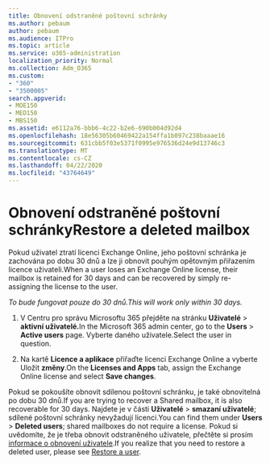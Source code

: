 ```yaml
---
title: Obnovení odstraněné poštovní schránky
ms.author: pebaum
author: pebaum
ms.audience: ITPro
ms.topic: article
ms.service: o365-administration
localization_priority: Normal
ms.collection: Adm_O365
ms.custom:
- "360"
- "3500005"
search.appverid:
- MOE150
- MED150
- MBS150
ms.assetid: e6112a76-bbb6-4c22-b2e6-690b004d92d4
ms.openlocfilehash: 18e56305b60469422a154ffa1b097c238baaae16
ms.sourcegitcommit: 631cbb5f03e5371f0995e976536d24e9d13746c3
ms.translationtype: MT
ms.contentlocale: cs-CZ
ms.lasthandoff: 04/22/2020
ms.locfileid: "43764649"
---
```

# <a name="restore-a-deleted-mailbox"></a><span data-ttu-id="010ef-102">Obnovení odstraněné poštovní schránky</span><span class="sxs-lookup"><span data-stu-id="010ef-102">Restore a deleted mailbox</span></span>

<span data-ttu-id="010ef-103">Pokud uživatel ztratí licenci Exchange Online, jeho poštovní schránka je zachována po dobu 30 dnů a lze ji obnovit pouhým opětovným přiřazením licence uživateli.</span><span class="sxs-lookup"><span data-stu-id="010ef-103">When a user loses an Exchange Online license, their mailbox is retained for 30 days and can be recovered by simply re-assigning the license to the user.</span></span>
  
 <span data-ttu-id="010ef-104">*To bude fungovat pouze do 30 dnů.*</span><span class="sxs-lookup"><span data-stu-id="010ef-104">*This will work only within 30 days.*</span></span>  
  
1. <span data-ttu-id="010ef-105">V Centru pro správu Microsoftu 365 přejděte na stránku **Uživatelé** \> **aktivní uživatelé.**</span><span class="sxs-lookup"><span data-stu-id="010ef-105">In the Microsoft 365 admin center, go to the **Users** \> **Active users** page.</span></span> <span data-ttu-id="010ef-106">Vyberte daného uživatele.</span><span class="sxs-lookup"><span data-stu-id="010ef-106">Select the user in question.</span></span>

2. <span data-ttu-id="010ef-107">Na kartě **Licence a aplikace** přiřaďte licenci Exchange Online a vyberte Uložit **změny**.</span><span class="sxs-lookup"><span data-stu-id="010ef-107">On the **Licenses and Apps** tab, assign the Exchange Online license and select **Save changes**.</span></span>

<span data-ttu-id="010ef-108">Pokud se pokoušíte obnovit sdílenou poštovní schránku, je také obnovitelná po dobu 30 dnů.</span><span class="sxs-lookup"><span data-stu-id="010ef-108">If you are trying to recover a Shared mailbox, it is also recoverable for 30 days.</span></span> <span data-ttu-id="010ef-109">Najdete je v části **Uživatelé** \> **smazaní uživatelé**; sdílené poštovní schránky nevyžadují licenci.</span><span class="sxs-lookup"><span data-stu-id="010ef-109">You can find them under **Users** \> **Deleted users**; shared mailboxes do not require a license.</span></span> <span data-ttu-id="010ef-110">Pokud si uvědomíte, že je třeba obnovit odstraněného uživatele, přečtěte si prosím [informace o obnovení uživatele](https://docs.microsoft.com/office365/admin/add-users/restore-user).</span><span class="sxs-lookup"><span data-stu-id="010ef-110">If you realize that you need to restore a deleted user, please see [Restore a user](https://docs.microsoft.com/office365/admin/add-users/restore-user).</span></span>
  